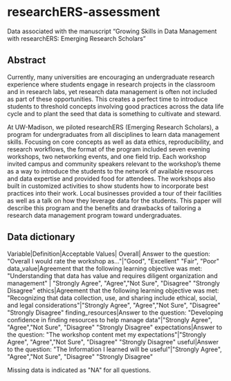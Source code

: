 # researchERS-assessment
Data associated with the manuscript “Growing Skills in Data Management with researchERS: Emerging Research Scholars”

## Abstract
Currently, many universities are encouraging an undergraduate research experience where students engage in research projects in the classroom and in research labs, yet research data management is often not included as part of these opportunities. This creates a perfect time to introduce students to threshold concepts involving good practices across the data life cycle and to plant the seed that data is something to cultivate and steward.

At UW-Madison, we piloted researchERS (Emerging Research Scholars), a program for undergraduates from all disciplines to learn data management skills. Focusing on core concepts as well as data ethics, reproducibility, and research workflows, the format of the program included seven evening workshops, two networking events, and one field trip. Each workshop invited campus and community speakers relevant to the workshop’s theme as a way to introduce the students to the network of available resources and data expertise and provided food for attendees. The workshops also built in customized activities to show students how to incorporate best practices into their work. Local businesses provided a tour of their facilities as well as a talk on how they leverage data for the students. This paper will describe this program and the benefits and drawbacks of tailoring a research data management program toward undergraduates. 

## Data dictionary
Variable|Definition|Acceptable Values|
Overall| Answer to the question: "Overall I would rate the workshop as..."|"Good", "Excellent" "Fair", "Poor" 
data_value|Agreement that the following learning objective was met: "Understanding that data has value and requires diligent organization and management" | "Strongly Agree", "Agree","Not Sure", "Disagree" "Strongly Disagree"
ethics|Agreement that the following learning objective was met: "Recognizing that data collection, use, and sharing include ethical, social, and legal considerations"|"Strongly Agree", "Agree","Not Sure", "Disagree" "Strongly Disagree"
finding_resources|Answer to the question: "Developing confidence in finding resources to help manage data"|"Strongly Agree", "Agree","Not Sure", "Disagree" "Strongly Disagree"
expectations|Answer to the question: "The workshop content met my expectations"|"Strongly Agree", "Agree","Not Sure", "Disagree" "Strongly Disagree"
useful|Answer to the question: "The Information I learned will be useful"|"Strongly Agree", "Agree","Not Sure", "Disagree" "Strongly Disagree"

Missing data is indicated as "NA" for all questions.